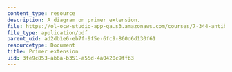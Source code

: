 ```yaml
---
content_type: resource
description: A diagram on primer extension.
file: https://ol-ocw-studio-app-qa.s3.amazonaws.com/courses/7-344-antibiotics-toxins-and-protein-engineering-spring-2007/3fe9c853ab6ab351a55d4a0420c9ffb3_primer_extension.pdf
file_type: application/pdf
parent_uid: ad2db1e6-eb7f-9f5e-6fc9-860d6d130f61
resourcetype: Document
title: Primer extension
uid: 3fe9c853-ab6a-b351-a55d-4a0420c9ffb3
---
```

